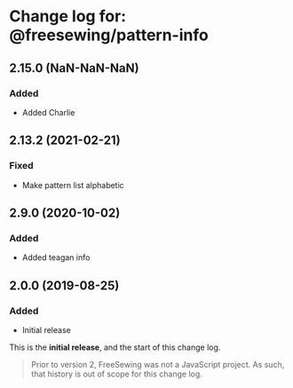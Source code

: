 # Change log for: @freesewing/pattern-info


## 2.15.0 (NaN-NaN-NaN)

### Added

 - Added Charlie

## 2.13.2 (2021-02-21)

### Fixed

 - Make pattern list alphabetic

## 2.9.0 (2020-10-02)

### Added

 - Added teagan info

## 2.0.0 (2019-08-25)

### Added

 - Initial release


This is the **initial release**, and the start of this change log.

> Prior to version 2, FreeSewing was not a JavaScript project.
> As such, that history is out of scope for this change log.

